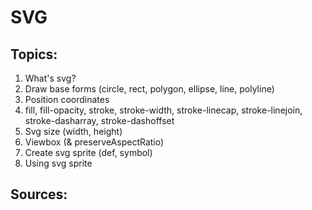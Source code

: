 # SVG

## Topics:

1. What's svg?
2. Draw base forms (circle, rect, polygon, ellipse, line, polyline)
3. Position coordinates
4. fill, fill-opacity, stroke, stroke-width, stroke-linecap, stroke-linejoin, stroke-dasharray, stroke-dashoffset
6. Svg size (width, height)
7. Viewbox (& preserveAspectRatio)
8. Create svg sprite (def, symbol)
9. Using svg sprite


## Sources:
